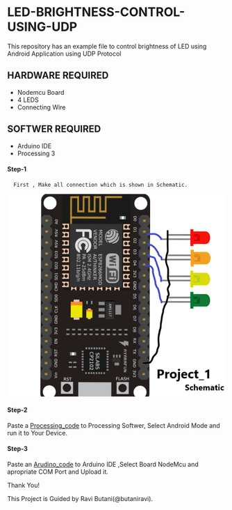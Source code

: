 # LED-BRIGHTNESS-CONTROL-USING-UDP
This repository has an example file to control brightness of LED  using Android Application using UDP Protocol

## HARDWARE REQUIRED

- Nodemcu Board 
- 4 LEDS
- Connecting Wire 

## SOFTWER REQUIRED

- Arduino IDE
- Processing 3

#### Step-1

      First , Make all connection which is shown in Schematic.  
![Schematic](/Schematic.png)

#### Step-2
  Paste a [Processing_code](/LED_BRIGHTNESS_PROCESSING_UDP.pde) to Processing Softwer,
  Select Android Mode and run it to Your Device. 
  
  
#### Step-3
  Paste an [Arudino_code](/LED_BRIGHTNESS_ARDUINO_UDP.ino) to Arduino IDE ,Select Board NodeMcu and apropriate COM Port and Upload it.
  
  
  
  
  Thank You!
  
  This Project is Guided by Ravi Butani(@butaniravi).
  
  
  




